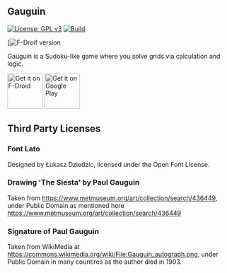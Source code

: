 Gauguin
-------

[![License: GPL v3](https://img.shields.io/badge/License-GPLv3-blue.svg)](https://www.gnu.org/licenses/gpl-3.0)
[![Build](https://github.com/meikpiep/gauguin/actions/workflows/build.yml/badge.svg)](https://github.com/meikpiep/gauguin/actions/workflows/build.yml)

[![F-Droif version](https://img.shields.io/f-droid/v/org.piepmeyer.gauguin)


Gauguin is a Sudoku-like game where you solve grids via calculation and logic.

[<img src="https://fdroid.gitlab.io/artwork/badge/get-it-on.png"
     alt="Get it on F-Droid"
     height="80">](https://f-droid.org/packages/org.piepmeyer.gauguin/)
[<img src="https://play.google.com/intl/en_us/badges/images/generic/en-play-badge.png"
     alt="Get it on Google Play"
     height="80">](https://play.google.com/store/apps/details?id=org.piepmeyer.gauguin)

## Third Party Licenses

### Font Lato

Designed by Łukasz Dziedzic, licensed under the Open Font License.

### Drawing 'The Siesta' by Paul Gauguin

Taken from https://www.metmuseum.org/art/collection/search/436449, under Public Domain as mentioned here https://www.metmuseum.org/art/collection/search/436449

### Signature of Paul Gauguin

Taken from WikiMedia at https://commons.wikimedia.org/wiki/File:Gauguin_autograph.png, under Public Domain in many countires as the author died in 1903.
